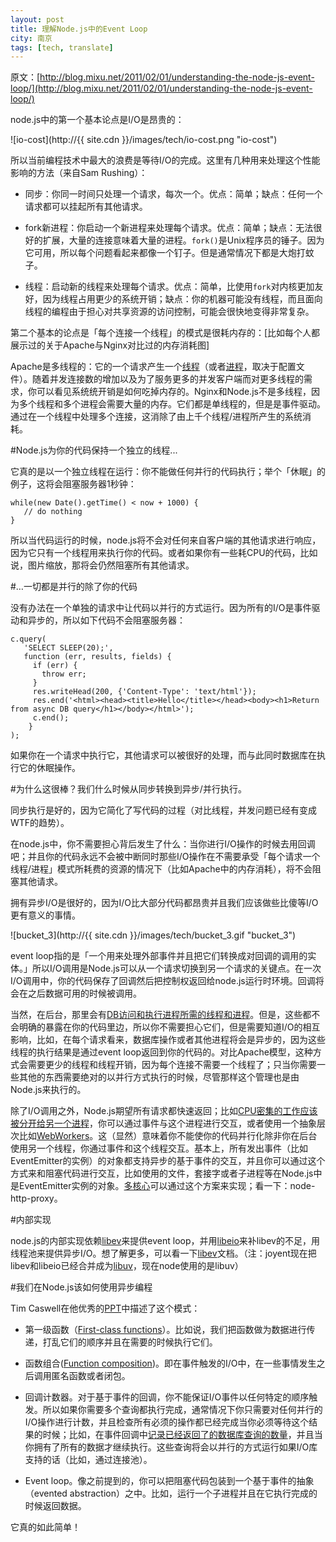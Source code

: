 ```yaml
---
layout: post
title: 理解Node.js中的Event Loop
city: 南京
tags: [tech, translate]
---
```


原文：[http://blog.mixu.net/2011/02/01/understanding-the-node-js-event-loop/](http://blog.mixu.net/2011/02/01/understanding-the-node-js-event-loop/)

node.js中的第一个基本论点是I/O是昂贵的：

![io-cost](http://{{ site.cdn }}/images/tech/io-cost.png "io-cost") 

所以当前编程技术中最大的浪费是等待I/O的完成。这里有几种用来处理这个性能影响的方法（来自Sam Rushing）：

* 同步：你同一时间只处理一个请求，每次一个。优点：简单；缺点：任何一个请求都可以挂起所有其他请求。
* fork新进程：你启动一个新进程来处理每个请求。优点：简单；缺点：无法很好的扩展，大量的连接意味着大量的进程。```fork()```是Unix程序员的锤子。因为它可用，所以每个问题看起来都像一个钉子。但是通常情况下都是大炮打蚊子。

* 线程：启动新的线程来处理每个请求。优点：简单，比使用```fork```对内核更加友好，因为线程占用更少的系统开销；缺点：你的机器可能没有线程，而且面向线程的编程由于担心对共享资源的访问控制，可能会很快地变得非常复杂。

第二个基本的论点是「每个连接一个线程」的模式是很耗内存的：[比如每个人都展示过的关于Apache与Nginx对比过的内存消耗图]


Apache是多线程的：它的一个请求产生一个[线程](http://httpd.apache.org/docs/2.0/mod/worker.html)（或者[进程](http://httpd.apache.org/docs/2.0/mod/prefork.html)，取决于配置文件）。随着并发连接数的增加以及为了服务更多的并发客户端而对更多线程的需求，你可以看见系统统开销是如何吃掉内存的。Nginx和Node.js不是多线程，因为多个线程和多个进程会需要大量的内存。它们都是单线程的，但是是事件驱动。通过在一个线程中处理多个连接，这消除了由上千个线程/进程所产生的系统消耗。


#Node.js为你的代码保持一个独立的线程...

它真的是以一个独立线程在运行：你不能做任何并行的代码执行；举个「休眠」的例子，这将会阻塞服务器1秒钟：

	while(new Date().getTime() < now + 1000) {
	   // do nothing
	}
	
所以当代码运行的时候，node.js将不会对任何来自客户端的其他请求进行响应，因为它只有一个线程用来执行你的代码。或者如果你有一些耗CPU的代码，比如说，图片缩放，那将会仍然阻塞所有其他请求。

#…一切都是并行的除了你的代码

没有办法在一个单独的请求中让代码以并行的方式运行。因为所有的I/O是事件驱动和异步的，所以如下代码不会阻塞服务器：

	c.query(
	   'SELECT SLEEP(20);',
	   function (err, results, fields) {
	     if (err) {
	       throw err;
	     }
	     res.writeHead(200, {'Content-Type': 'text/html'});
	     res.end('<html><head><title>Hello</title></head><body><h1>Return from async DB query</h1></body></html>');
	     c.end();
	    }
	);
	
如果你在一个请求中执行它，其他请求可以被很好的处理，而与此同时数据库在执行它的休眠操作。


#为什么这很棒？我们什么时候从同步转换到异步/并行执行。

同步执行是好的，因为它简化了写代码的过程（对比线程，并发问题已经有变成WTF的趋势）。

在node.js中，你不需要担心背后发生了什么：当你进行I/O操作的时候去用回调吧；并且你的代码永远不会被中断同时那些I/O操作在不需要承受「每个请求一个线程/进程」模式所耗费的资源的情况下（比如Apache中的内存消耗），将不会阻塞其他请求。

拥有异步I/O是很好的，因为I/O比大部分代码都昂贵并且我们应该做些比傻等I/O更有意义的事情。

![bucket_3](http://{{ site.cdn }}/images/tech/bucket_3.gif "bucket_3")

event loop指的是「一个用来处理外部事件并且把它们转换成对回调的调用的实体。」所以I/O调用是Node.js可以从一个请求切换到另一个请求的关键点。在一次I/O调用中，你的代码保存了回调然后把控制权返回给node.js运行时环境。回调将会在之后数据可用的时候被调用。

当然，在后台，那里会有[DB访问和执行进程所需的线程和进程](http://stackoverflow.com/questions/3629784/how-is-node-js-inherently-faster-when-it-still-relies-on-threads-internally)。但是，这些都不会明确的暴露在你的代码里边，所以你不需要担心它们，但是需要知道I/O的相互影响，比如，在每个请求看来，数据库操作或者其他进程将会是异步的，因为这些线程的执行结果是通过event loop返回到你的代码的。对比Apache模型，这种方式会需要更少的线程和线程开销，因为每个连接不需要一个线程了；只当你需要一些其他的东西需要绝对的以并行方式执行的时候，尽管那样这个管理也是由Node.js来执行的。

除了I/O调用之外，Node.js期望所有请求都快速返回；比如[CPU密集的工作应该被分开给另一个进程](http://stackoverflow.com/questions/3491811/node-js-and-cpu-intensive-requests)，你可以通过事件与这个进程进行交互，或者使用一个抽象层次比如[WebWorkers](http://blog.std.in/2010/07/08/nodejs-webworker-design/)。这（显然）意味着你不能使你的代码并行化除非你在后台使用另一个线程，你通过事件和这个线程交互。基本上，所有发出事件（比如EventEmitter的实例）的对象都支持异步的基于事件的交互，并且你可以通过这个方式来和阻塞代码进行交互，比如使用的文件，套接字或者子进程等在Node.js中是EventEmitter实例的对象。[多核心](http://developer.yahoo.com/blogs/ydn/posts/2010/07/multicore_http_server_with_nodejs/)可以通过这个方案来实现；看一下：node-http-proxy。

#内部实现

node.js的内部实现依赖[libev](http://software.schmorp.de/pkg/libev.html)来提供event loop，并用[libeio](http://software.schmorp.de/pkg/libeio.html)来补libev的不足，用线程池来提供异步I/O。想了解更多，可以看一下[libev](http://pod.tst.eu/http://cvs.schmorp.de/libev/ev.pod)文档。（注：joyent现在把libev和libeio已经合并成为[libuv](https://github.com/joyent/libuv)，现在node使用的是libuv）

#我们在Node.js该如何使用异步编程

Tim Caswell在他优秀的[PPT](http://creationix.com/jsconf.pdf)中描述了这个模式：

* 第一级函数（[First-class functions](http://en.wikipedia.org/wiki/First-class_function)）。比如说，我们把函数做为数据进行传递，打乱它们的顺序并且在需要的时候执行它们。

* 函数组合([Function composition](http://en.wikipedia.org/wiki/Function_composition_(computer_science)))。即在事件触发的I/O中，在一些事情发生之后调用匿名函数或者闭包。

* 回调计数器。对于基于事件的回调，你不能保证I/O事件以任何特定的顺序触发。所以如果你需要多个查询都执行完成，通常情况下你只需要对任何并行的I/O操作进行计数，并且检查所有必须的操作都已经完成当你必须等待这个结果的时候；比如，在事件回调中[记录已经返回了的数据库查询的数量](http://stackoverflow.com/questions/4631774/coordinating-parallel-execution-in-node-js)，并且当你拥有了所有的数据才继续执行。这些查询将会以并行的方式运行如果I/O库支持的话（比如，通过连接池）。

*  Event loop。像之前提到的，你可以把阻塞代码包装到一个基于事件的抽象（evented abstraction）之中。比如，运行一个子进程并且在它执行完成的时候返回数据。

它真的如此简单！



